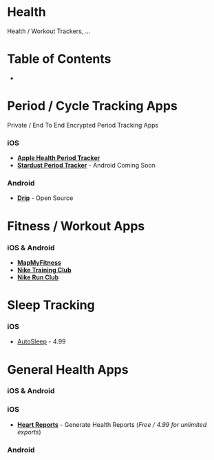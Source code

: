 # Health

Health / Workout Trackers, ...

# Table of Contents

- 

# Period / Cycle Tracking Apps
Private / End To End Encrypted Period Tracking Apps

### iOS
- [**Apple Health Period Tracker**](https://support.apple.com/en-us/HT210407)
- [**Stardust Period Tracker**](https://thestardustapp.com) - Android Coming Soon

### Android
- [**Drip**](https://bloodyhealth.gitlab.io) - Open Source

# Fitness / Workout Apps

### iOS & Android
- [**MapMyFitness**](https://myfitnesspal.com)
- [**Nike Training Club**](https://www.nike.com/ntc-app)
- [**Nike Run Club**](https://www.nike.com/nrc-app)

# Sleep Tracking

### iOS
- [AutoSleep](https://apps.apple.com/us/app/autosleep-tracker-per-watch/id1164801111) - 4.99
# General Health Apps

### iOS & Android

### iOS
- [**Heart Reports**](https://apps.apple.com/us/app/heart-reports/id1448243870) - Generate Health Reports (_Free / 4.99 for unlimited exports_)

### Android


